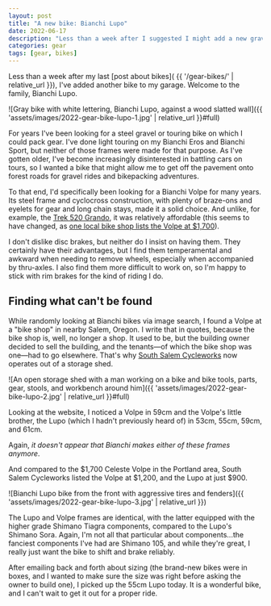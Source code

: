 ```yaml
---
layout: post
title: "A new bike: Bianchi Lupo"
date: 2022-06-17
description: "Less than a week after I suggested I might add a new gravel or touring bike to my garage, I picked up a brand new Bianchi Lupo"
categories: gear
tags: [gear, bikes]
---
```


Less than a week after my last [post about bikes]( {{ '/gear-bikes/' | relative_url }}), I've added another bike to my garage. Welcome to the family, Bianchi Lupo.

![Gray bike with white lettering, Bianchi Lupo, against a wood slatted wall]({{ 'assets/images/2022-gear-bike-lupo-1.jpg' | relative_url }}#full)

For years I've been looking for a steel gravel or touring bike on which I could pack gear. I've done light touring on my Bianchi Eros and Bianchi Sport, but neither of those frames were made for that purpose. As I've gotten older, I've become increasingly disinterested in battling cars on tours, so I wanted a bike that might allow me to get off the pavement onto forest roads for gravel rides and bikepacking adventures.

To that end, I'd specifically been looking for a Bianchi Volpe for many years. Its steel frame and cyclocross construction, with plenty of braze-ons and eyelets for gear and long chain stays, made it a solid choice. And unlike, for example, the [Trek 520 Grando](https://www.trekbikes.com/us/en_US/bikes/bikepacking-touring-bikes/520/520-grando/p/33474/), it was relatively affordable (this seems to have changed, as [one local bike shop lists the Volpe at $1,700](https://www.lakeside-bikes.com/product/bianchi-volpe-386469-1.htm#.Yq0Ib5DMLhI)). 

I don't dislike disc brakes, but neither do I insist on having them. They certainly have their advantages, but I find them temperamental and awkward when needing to remove wheels, especially when accompanied by thru-axles. I also find them more difficult to work on, so I'm happy to stick with rim brakes for the kind of riding I do.

## Finding what can't be found

While randomly looking at Bianchi bikes via image search, I found a Volpe at a "bike shop" in nearby Salem, Oregon. I write that in quotes, because the bike shop is, well, no longer a shop. It used to be, but the building owner decided to sell the building, and the tenants—of which the bike shop was one—had to go elsewhere. That's why [South Salem Cycleworks](http://sscycleworks.com/) now operates out of a storage shed.

![An open storage shed with a man working on a bike and bike tools, parts, gear, stools, and workbench around him]({{ 'assets/images/2022-gear-bike-lupo-2.jpg' | relative_url }}#full)

Looking at the website, I noticed a Volpe in 59cm and the Volpe's little brother, the Lupo (which I hadn't previously heard of) in 53cm, 55cm, 59cm, and 61cm.

Again, _it doesn't appear that Bianchi makes either of these frames anymore_.

And compared to the $1,700 Celeste Volpe in the Portland area, South Salem Cycleworks listed the Volpe at $1,200, and the Lupo at just $900.

![Bianchi Lupo bike from the front with aggressive tires and fenders]({{ 'assets/images/2022-gear-bike-lupo-3.jpg' | relative_url }})

The Lupo and Volpe frames are identical, with the latter equipped with the higher grade Shimano Tiagra components, compared to the Lupo's Shimano Sora. Again, I'm not all that particular about components...the fanciest components I've had are Shimano 105, and while they're great, I really just want the bike to shift and brake reliably.

After emailing back and forth about sizing (the brand-new bikes were in boxes, and I wanted to make sure the size was right before asking the owner to build one), I picked up the 55cm Lupo today. It is a wonderful bike, and I can't wait to get it out for a proper ride.